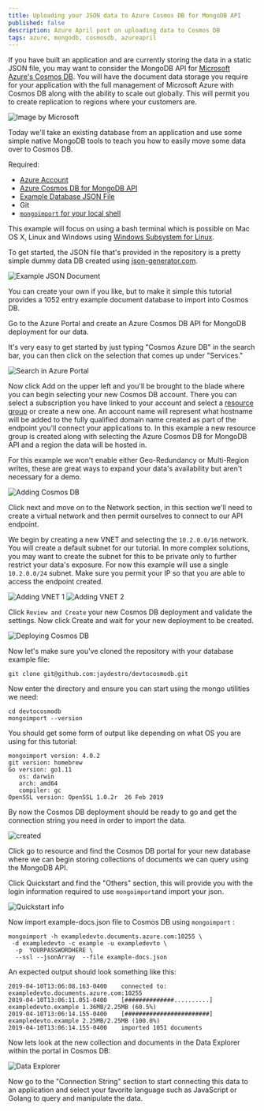 ```yaml
---
title: Uploading your JSON data to Azure Cosmos DB for MongoDB API
published: false
description: Azure April post on uploading data to Cosmos DB
tags: azure, mongodb, cosmosdb, azureapril
---
```



If you have built an application and are currently storing the data in a static JSON file, you may want to consider the MongoDB API for [Microsoft Azure's Cosmos DB](https://cda.ms/Rd). You will have the document data storage you require for your application with the full management of Microsoft Azure with Cosmos DB along with the ability to scale out globally.  This will permit you to create replication to regions where your customers are.  

 

![Image by Microsoft](https://thepracticaldev.s3.amazonaws.com/i/2uue7l9h1ogz8c1ksz8h.png)


Today we'll take an existing database from an application and use some simple native MongoDB tools to teach you how to easily move some data over to Cosmos DB.


Required:

* [Azure Account](https://aka.ms/AA4qq58)
* [Azure Cosmos DB for MongoDB API](https://aka.ms/devto1jg)
* [Example Database JSON File](https://github.com/jaydestro/devtocosmodb)
* Git
* [`mongoimport` for your local shell](https://docs.mongodb.com/manual/reference/program/mongoimport/)

This example will focus on using a bash terminal which is possible on Mac OS X, Linux and Windows using [Windows Subsystem for Linux](https://aka.ms/AA4qj2b).

To get started, the JSON file that's provided in the repository is a pretty simple dummy data DB created using [json-generator.com](https://www.json-generator.com/).  


![Example JSON Document](https://thepracticaldev.s3.amazonaws.com/i/zflegv1l94c4k02pqndn.png)


You can create your own if you like, but to make it simple this tutorial provides  a 1052 entry example document database to import into Cosmos DB.

Go to the Azure Portal and create an Azure Cosmos DB API for MongoDB deployment for our data.

It's very easy to get started by just typing "Cosmos Azure DB" in the search bar, you can then click on the selection that comes up under "Services."

![Search in Azure Portal](https://thepracticaldev.s3.amazonaws.com/i/6ro0uowa8nr5eue5ioma.png)

Now click Add on the upper left and you'll be brought to the blade where you can begin selecting your new Cosmos DB account.  There you can select a subscription you have linked to your account and select a [resource group](https://aka.ms/AA4qb4f) or create a new one.  An account name will represent what hostname will be added to the fully qualified domain name created as part of the endpoint you'll connect your applications to. In this example a new resource group is created along with selecting the Azure Cosmos DB for MongoDB API and a region the data will be hosted in.   

For this example we won't enable either Geo-Redundancy or Multi-Region writes, these are great ways to expand your data's availability but aren't necessary for a demo. 

![Adding Cosmos DB](https://thepracticaldev.s3.amazonaws.com/i/cojlvgkrdrv2v7m6zts6.png)

Click next and move on to the Network section, in this section we'll need to create a virtual network and then permit ourselves to connect to our API endpoint. 

We begin by creating a new VNET and selecting the `10.2.0.0/16` network.  You will create a default subnet for our tutorial.  In more complex solutions, you may want to create the subnet for this to be private only to further restrict your data's exposure.  For now this example will use a single `10.2.0.0/24` subnet.  Make sure you permit your IP so that you are able to access the endpoint created.


![Adding VNET 1](https://thepracticaldev.s3.amazonaws.com/i/oex9mdgz8wjl7qc4f0qg.png)
![Adding VNET 2](https://thepracticaldev.s3.amazonaws.com/i/bzzmmc52wjs83294z7hk.png)

Click `Review and Create` your new Cosmos DB deployment and validate the settings. Now click Create and wait for your new deployment to be created.


![Deploying Cosmos DB](https://thepracticaldev.s3.amazonaws.com/i/13iqeap3d82r5bhq637w.png)


Now let's make sure you've cloned the repository with your database example file:

```git clone git@github.com:jaydestro/devtocosmodb.git```

Now enter the directory and ensure you can start using the mongo utilities we need:

```
cd devtocosmodb
mongoimport --version
```

You should get some form of output like depending on what OS you are using for this tutorial:

```
mongoimport version: 4.0.2
git version: homebrew
Go version: go1.11
   os: darwin
   arch: amd64
   compiler: gc
OpenSSL version: OpenSSL 1.0.2r  26 Feb 2019
```

By now the Cosmos DB deployment should be ready to go and get the connection string you need in order to import the data.

![created](https://thepracticaldev.s3.amazonaws.com/i/uo0zyy4re4tz9hym53ld.png)

Click go to resource and find the Cosmos DB portal for your new database where we can begin storing collections of documents we can query using the MongoDB API.

Click Quickstart and find the "Others" section, this will provide you with the login information required to use `mongoimport`and import your json.

![Quickstart info](https://thepracticaldev.s3.amazonaws.com/i/tid208yjucvfpmjhhcn8.png)

Now import example-docs.json file to Cosmos DB using `mongoimport` :


```
mongoimport -h exampledevto.documents.azure.com:10255 \
 -d exampledevto -c example -u exampledevto \
  -p  YOURPASSWORDHERE \
  --ssl --jsonArray  --file example-docs.json 
```

An expected output should look something like this:

```
2019-04-10T13:06:08.163-0400	connected to: exampledevto.documents.azure.com:10255
2019-04-10T13:06:11.051-0400	[##############..........] exampledevto.example	1.36MB/2.25MB (60.5%)
2019-04-10T13:06:14.155-0400	[########################] exampledevto.example	2.25MB/2.25MB (100.0%)
2019-04-10T13:06:14.155-0400	imported 1051 documents

```

Now lets look at the new collection and documents in the Data Explorer within the portal in Cosmos DB:


![Data Explorer](https://thepracticaldev.s3.amazonaws.com/i/4bd4uuj6ndm78oq1btw4.png)

Now go to the "Connection String" section to start connecting this data to an application and select your favorite language such as JavaScript or Golang to query and manipulate the data.



